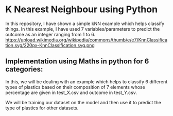 # K Nearest Neighbour using Python
In this repository, I have shown a simple kNN example which helps classify things. In this example, I have used 7 variables/parameters to predict the outcome as an integer ranging from 1 to 6.
<img> https://upload.wikimedia.org/wikipedia/commons/thumb/e/e7/KnnClassification.svg/220px-KnnClassification.svg.png </img>

## Implementation using Maths in python for 6 categories:
In this, we will be dealing with an example which helps to classify 6 different types of plastics based on their composition of 7 elements whose percentage are given in test_X.csv and outcome in test_Y.csv.

We will be training our dataset on the model and then use it to predict the type of plastics for other datasets.  
